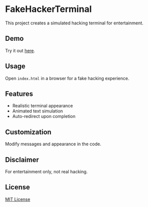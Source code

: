 # FakeHackerTerminal

This project creates a simulated hacking terminal for entertainment. 

## Demo

Try it out [here](https://your-demo-website.com).

## Usage

Open `index.html` in a browser for a fake hacking experience.

## Features

- Realistic terminal appearance
- Animated text simulation
- Auto-redirect upon completion

## Customization

Modify messages and appearance in the code.

## Disclaimer

For entertainment only, not real hacking.

## License

[MIT License](LICENSE)
